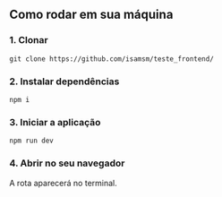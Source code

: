 ## Como rodar em sua máquina

### 1. Clonar

```git clone https://github.com/isamsm/teste_frontend/```
 
### 2. Instalar dependências

```npm i```

### 3. Iniciar a aplicação 

```npm run dev```

### 4. Abrir no seu navegador

A rota aparecerá no terminal.
